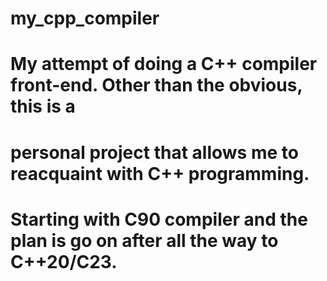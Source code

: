 # my_cpp_compiler
#
# My attempt of doing a C++ compiler front-end.  Other than the obvious, this is a
# personal project that allows me to reacquaint with C++ programming.
#
# Starting with C90 compiler and the plan is go on after all the way to C++20/C23.
#
